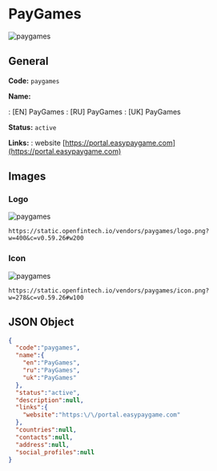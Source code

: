 
# PayGames 
![paygames](https://static.openfintech.io/vendors/paygames/logo.png?w=400&c=v0.59.26#w200)  

## General 
 
**Code:** `paygames` 
 
**Name:** 
 
:	[EN] PayGames 
:	[RU] PayGames 
:	[UK] PayGames 
 
**Status:** `active` 
 
**Links:** 
: website [https://portal.easypaygame.com](https://portal.easypaygame.com) 
 

## Images 

### Logo 
 
![paygames](https://static.openfintech.io/vendors/paygames/logo.png?w=400&c=v0.59.26#w200)  

```
https://static.openfintech.io/vendors/paygames/logo.png?w=400&c=v0.59.26#w200
```  

### Icon 
 
![paygames](https://static.openfintech.io/vendors/paygames/icon.png?w=278&c=v0.59.26#w100)  

```
https://static.openfintech.io/vendors/paygames/icon.png?w=278&c=v0.59.26#w100
```  

## JSON Object 

```json
{
  "code":"paygames",
  "name":{
    "en":"PayGames",
    "ru":"PayGames",
    "uk":"PayGames"
  },
  "status":"active",
  "description":null,
  "links":{
    "website":"https:\/\/portal.easypaygame.com"
  },
  "countries":null,
  "contacts":null,
  "address":null,
  "social_profiles":null
}
```  
